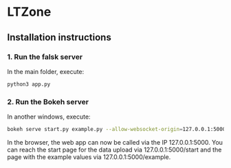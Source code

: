 # LTZone

## Installation instructions
### 1. Run the falsk server
In the main folder, execute:

```bash
python3 app.py
```

### 2. Run the Bokeh server
In another windows, execute:

```bash
bokeh serve start.py example.py --allow-websocket-origin=127.0.0.1:5000
```

In the browser, the web app can now be called via the IP 127.0.0.1:5000. You can reach the start page for the data upload via 127.0.0.1:5000/start and the page with the example values via 127.0.0.1:5000/example.
